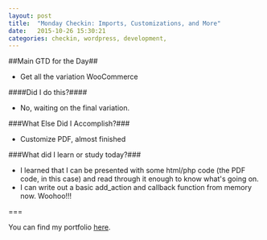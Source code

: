```yaml
---
layout: post
title:  "Monday Checkin: Imports, Customizations, and More"
date:   2015-10-26 15:30:21
categories: checkin, wordpress, development, 
---
```


##Main GTD for the Day##

- Get all the variation WooCommerce

####Did I do this?####

- No, waiting on the final variation.

###What Else Did I Accomplish?###

- Customize PDF, almost finished

###What did I learn or study today?###

- I learned that I can be presented with some html/php code (the PDF code, in this case) and read through it enough to know what's going on.
- I can write out a basic add_action and callback function from memory now. Woohoo!!! 

===

You can find my portfolio [here][FPSportfolio].


[FPSportfolio]: http://finchproservices.com/portfolio
